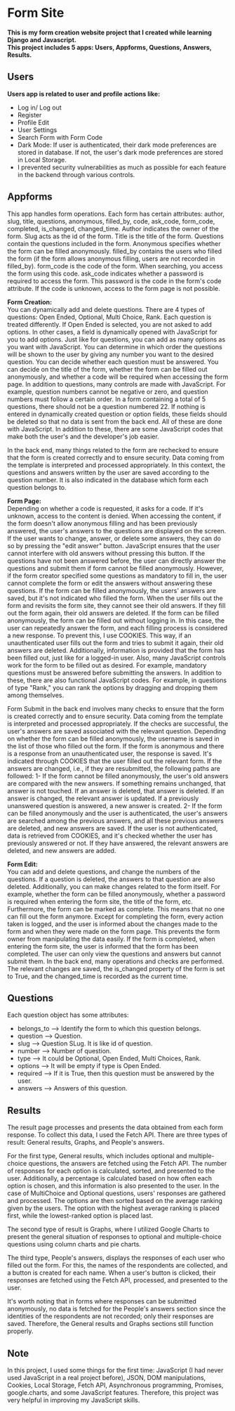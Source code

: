 # Form Site

**This is my form creation website project that I created while learning Django and Javascript.**<br>
**This project includes 5 apps: Users, Appforms, Questions, Answers, Results.**

## Users
**Users app is related to user and profile actions like:**
* Log in/ Log out
* Register
* Profile Edit
* User Settings
* Search Form with Form Code
* Dark Mode: If user is authenticated, their dark mode preferences are stored in database. If not, the user's dark mode preferences are stored in Local Storage. 
* I prevented security vulnerabilities as much as possible for each feature in the backend through various controls.

## Appforms

This app handles form operations. Each form has certain attributes: author, slug, title, questions, anonymous, filled_by, code, ask_code, form_code, completed, is_changed, changed_time. Author indicates the owner of the form. Slug acts as the id of the form. Title is the title of the form. Questions contain the questions included in the form. Anonymous specifies whether the form can be filled anonymously. filled_by contains the users who filled the form (if the form allows anonymous filling, users are not recorded in filled_by). form_code is the code of the form. When searching, you access the form using this code. ask_code indicates whether a password is required to access the form. This password is the code in the form's code attribute. If the code is unknown, access to the form page is not possible.

**Form Creation:**<br>
You can dynamically add and delete questions. There are 4 types of questions: Open Ended, Optional, Multi Choice, Rank. Each question is treated differently. If Open Ended is selected, you are not asked to add options. In other cases, a field is dynamically opened with JavaScript for you to add options. Just like for questions, you can add as many options as you want with JavaScript. You can determine in which order the questions will be shown to the user by giving any number you want to the desired question. You can decide whether each question must be answered. 
You can decide on the title of the form, whether the form can be filled out anonymously, and whether a code will be required when accessing the form page. In addition to questions, many controls are made with JavaScript. For example, question numbers cannot be negative or zero, and question numbers must follow a certain order. In a form containing a total of 5 questions, there should not be a question numbered 22. If nothing is entered in dynamically created question or option fields, these fields should be deleted so that no data is sent from the back end. All of these are done with JavaScript. In addition to these, there are some JavaScript codes that make both the user's and the developer's job easier.

In the back end, many things related to the form are rechecked to ensure that the form is created correctly and to ensure security. Data coming from the template is interpreted and processed appropriately. In this context, the questions and answers written by the user are saved according to the question number. It is also indicated in the database which form each question belongs to.

**Form Page:**<br>
Depending on whether a code is requested, it asks for a code. If it's unknown, access to the content is denied. When accessing the content, if the form doesn't allow anonymous filling and has been previously answered, the user's answers to the questions are displayed on the screen. If the user wants to change, answer, or delete some answers, they can do so by pressing the "edit answer" button. JavaScript ensures that the user cannot interfere with old answers without pressing this button. If the questions have not been answered before, the user can directly answer the questions and submit them if form cannot be filled anonymously. However, if the form creator specified some questions as mandatory to fill in, the user cannot complete the form or edit the answers without answering these questions. If the form can be filled anonymously, the users' answers are saved, but it's not indicated who filled the form. When the user fills out the form and revisits the form site, they cannot see their old answers. If they fill out the form again, their old answers are deleted. If the form can be filled anonymously, the form can be filled out without logging in. In this case, the user can repeatedly answer the form, and each filling process is considered a new response. To prevent this, I use COOKIES. This way, if an unauthenticated user fills out the form and tries to submit it again, their old answers are deleted. Additionally, information is provided that the form has been filled out, just like for a logged-in user. Also, many JavaScript controls work for the form to be filled out as desired. For example, mandatory questions must be answered before submitting the answers. In addition to these, there are also functional JavaScript codes. For example, in questions of type "Rank," you can rank the options by dragging and dropping them among themselves.

Form Submit in the back end involves many checks to ensure that the form is created correctly and to ensure security. Data coming from the template is interpreted and processed appropriately. If the checks are successful, the user's answers are saved associated with the relevant question. Depending on whether the form can be filled anonymously, the username is saved in the list of those who filled out the form. If the form is anonymous and there is a response from an unauthenticated user, the response is saved. It's indicated through COOKIES that the user filled out the relevant form. If the answers are changed, i.e., if they are resubmitted, the following paths are followed:
1- If the form cannot be filled anonymously, the user's old answers are compared with the new answers. If something remains unchanged, that answer is not touched. If an answer is deleted, that answer is deleted. If an answer is changed, the relevant answer is updated. If a previously unanswered question is answered, a new answer is created.
2- If the form can be filled anonymously and the user is authenticated, the user's answers are searched among the previous answers, and all these previous answers are deleted, and new answers are saved. If the user is not authenticated, data is retrieved from COOKIES, and it's checked whether the user has previously answered or not. If they have answered, the relevant answers are deleted, and new answers are added.

**Form Edit:**<br>
You can add and delete questions, and change the numbers of the questions. If a question is deleted, the answers to that question are also deleted. Additionally, you can make changes related to the form itself. For example, whether the form can be filled anonymously, whether a password is required when entering the form site, the title of the form, etc. Furthermore, the form can be marked as complete. This means that no one can fill out the form anymore. Except for completing the form, every action taken is logged, and the user is informed about the changes made to the form and when they were made on the form page. This prevents the form owner from manipulating the data easily. If the form is completed, when entering the form site, the user is informed that the form has been completed. The user can only view the questions and answers but cannot submit them. In the back end, many operations and checks are performed. The relevant changes are saved, the is_changed property of the form is set to True, and the changed_time is recorded as the current time.

## Questions
Each question object has some attributes: 
* belongs_to --> Identify the form to which this question belongs.
* question --> Question.
* slug --> Question SLug. It is like id of question.
* number --> Number of question.
* type --> It could be Optional, Open Ended, Multi Choices, Rank.
* options --> It will be empty if type is Open Ended.
* required --> If it is True, then this question must be answered by the user.
* answers --> Answers of this question.

## Results
The result page processes and presents the data obtained from each form response. To collect this data, I used the Fetch API. There are three types of result: General results, Graphs, and People's answers.

For the first type, General results, which includes optional and multiple-choice questions, the answers are fetched using the Fetch API. The number of responses for each option is calculated, sorted, and presented to the user. Additionally, a percentage is calculated based on how often each option is chosen, and this information is also presented to the user. In the case of MultiChoice and Optional questions, users' responses are gathered and processed. The options are then sorted based on the average ranking given by the users. The option with the highest average ranking is placed first, while the lowest-ranked option is placed last.

The second type of result is Graphs, where I utilized Google Charts to present the general situation of responses to optional and multiple-choice questions using column charts and pie charts.

The third type, People's answers, displays the responses of each user who filled out the form. For this, the names of the respondents are collected, and a button is created for each name. When a user's button is clicked, their responses are fetched using the Fetch API, processed, and presented to the user.

It's worth noting that in forms where responses can be submitted anonymously, no data is fetched for the People's answers section since the identities of the respondents are not recorded; only their responses are saved. Therefore, the General results and Graphs sections still function properly.

## Note 
In this project, I used some things for the first time: JavaScript (I had never used JavaScript in a real project before), JSON, DOM manipulations, Cookies, Local Storage, Fetch API, Asynchronous programming, Promises, google.charts, and some JavaScript features. Therefore, this project was very helpful in improving my JavaScript skills.
